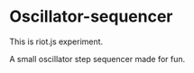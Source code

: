 Oscillator-sequencer
====================

This is riot.js experiment.

A small oscillator step sequencer made for fun.

[screenshot]: https://github.com/rlopezcc/osc_thing/raw/master/screenshot.png
